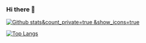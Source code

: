 ### Hi there 👋

[![Github stats](https://github-readme-stats.vercel.app/api?username=Shulu-Chen)&count_private=true &show_icons=true](https://github.com/Shulu-Chen)

[![Top Langs](https://github-readme-stats.vercel.app/api/top-langs/?username=Shulu-Chen&layout=compact)](https://github.com/Shulu-Chen)

<!--
**Shulu-Chen/Shulu-Chen** is a ✨ _special_ ✨ repository because its `README.md` (this file) appears on your GitHub profile.

Here are some ideas to get you started:

- 🔭 I’m currently working on ...
- 🌱 I’m currently learning ...
- 👯 I’m looking to collaborate on ...
- 🤔 I’m looking for help with ...
- 💬 Ask me about ...
- 📫 How to reach me: ...
- 😄 Pronouns: ...
- ⚡ Fun fact: ...
-->
